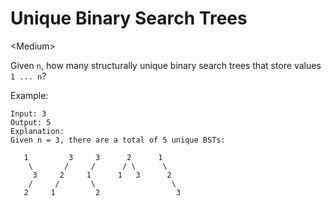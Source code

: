 # Unique Binary Search Trees

\<Medium>

Given `n`, how many structurally unique binary search trees that store values
`1 ... n`?

Example:

```
Input: 3
Output: 5
Explanation:
Given n = 3, there are a total of 5 unique BSTs:

   1         3     3      2      1
    \       /     /      / \      \
     3     2     1      1   3      2
    /     /       \                 \
   2     1         2                 3
```
